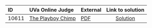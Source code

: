 | ID | UVa Online Judge | External | Link to solution |
|:---|:---|:---|:---:|
| 10611 | [The Playboy Chimp](https://onlinejudge.org/index.php?option=com_onlinejudge&Itemid=8&category=661&page=show_problem&problem=1552) | [PDF](https://onlinejudge.org/external/106/10611.pdf) | [Solution](https://github.com/versenyi98/uva-solutions/tree/main/solutions/10611%20-%20The%20Playboy%20Chimp)|
